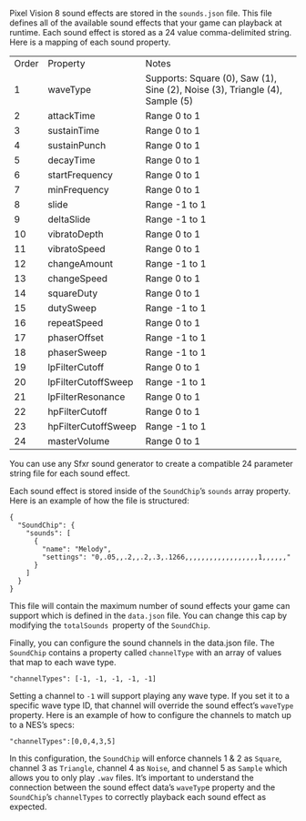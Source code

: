 Pixel Vision 8 sound effects are stored in the `sounds.json` file. This file defines all of the available sound effects that your game can playback at runtime. Each sound effect is stored as a 24 value comma-delimited string. Here is a mapping of each sound property.

<table>
  <tr>
    <td>Order</td>
    <td>Property</td>
    <td>Notes</td>
  </tr>
  <tr>
    <td>1</td>
    <td>waveType</td>
    <td>Supports: Square (0), Saw (1), Sine (2), Noise (3), Triangle (4), Sample (5)</td>
  </tr>
  <tr>
    <td>2</td>
    <td>attackTime</td>
    <td>Range 0 to 1</td>
  </tr>
  <tr>
    <td>3</td>
    <td>sustainTime</td>
    <td>Range 0 to 1</td>
  </tr>
  <tr>
    <td>4</td>
    <td>sustainPunch</td>
    <td>Range 0 to 1</td>
  </tr>
  <tr>
    <td>5</td>
    <td>decayTime</td>
    <td>Range 0 to 1</td>
  </tr>
  <tr>
    <td>6</td>
    <td>startFrequency</td>
    <td>Range 0 to 1</td>
  </tr>
  <tr>
    <td>7</td>
    <td>minFrequency</td>
    <td>Range 0 to 1</td>
  </tr>
  <tr>
    <td>8</td>
    <td>slide</td>
    <td>Range -1 to 1</td>
  </tr>
  <tr>
    <td>9</td>
    <td>deltaSlide</td>
    <td>Range -1 to 1</td>
  </tr>
  <tr>
    <td>10</td>
    <td>vibratoDepth</td>
    <td>Range 0 to 1</td>
  </tr>
  <tr>
    <td>11</td>
    <td>vibratoSpeed</td>
    <td>Range 0 to 1</td>
  </tr>
  <tr>
    <td>12</td>
    <td>changeAmount</td>
    <td>Range -1 to 1</td>
  </tr>
  <tr>
    <td>13</td>
    <td>changeSpeed</td>
    <td>Range 0 to 1</td>
  </tr>
  <tr>
    <td>14</td>
    <td>squareDuty</td>
    <td>Range 0 to 1</td>
  </tr>
  <tr>
    <td>15</td>
    <td>dutySweep</td>
    <td>Range -1 to 1</td>
  </tr>
  <tr>
    <td>16</td>
    <td>repeatSpeed</td>
    <td>Range 0 to 1</td>
  </tr>
  <tr>
    <td>17</td>
    <td>phaserOffset</td>
    <td>Range -1 to 1</td>
  </tr>
  <tr>
    <td>18</td>
    <td>phaserSweep</td>
    <td>Range -1 to 1</td>
  </tr>
  <tr>
    <td>19</td>
    <td>lpFilterCutoff</td>
    <td>Range 0 to 1</td>
  </tr>
  <tr>
    <td>20</td>
    <td>lpFilterCutoffSweep</td>
    <td>Range -1 to 1</td>
  </tr>
  <tr>
    <td>21</td>
    <td>lpFilterResonance</td>
    <td>Range 0 to 1</td>
  </tr>
  <tr>
    <td>22</td>
    <td>hpFilterCutoff</td>
    <td>Range 0 to 1</td>
  </tr>
  <tr>
    <td>23</td>
    <td>hpFilterCutoffSweep</td>
    <td>Range -1 to 1</td>
  </tr>
  <tr>
    <td>24</td>
    <td>masterVolume</td>
    <td>Range 0 to 1</td>
  </tr>
</table>


You can use any Sfxr sound generator to create a compatible 24 parameter string file for each sound effect.

Each sound effect is stored inside of the `SoundChip`’s `sounds` array property. Here is an example of how the file is structured:

    {
      "SoundChip": {
        "sounds": [
          {
            "name": "Melody",
            "settings": "0,.05,,.2,,.2,.3,.1266,,,,,,,,,,,,,,,,,,1,,,,,,"
          }
        ]
      }
    }

This file will contain the maximum number of sound effects your game can support which is defined in the `data.json` file. You can change this cap by modifying the `totalSounds `property of the `SoundChip`.

Finally, you can configure the sound channels in the data.json file. The `SoundChip` contains a property called `channelType` with an array of values that map to each wave type. 

`"channelTypes": [-1, -1, -1, -1, -1]`

Setting a channel to `-1` will support playing any wave type. If you set it to a specific wave type ID, that channel will override the sound effect’s `waveType `property. Here is an example of how to configure the channels to match up to a NES’s specs:

`"channelTypes":[0,0,4,3,5]`

In this configuration, the `SoundChip` will enforce channels 1 & 2 as `Square`, channel 3 as `Triangle`, channel 4 as `Noise`, and channel 5 as `Sample` which allows you to only play `.wav` files. It’s important to understand the connection between the sound effect data’s `waveTyp`e property and the `SoundChip`’s `channelTypes` to correctly playback each sound effect as expected.


